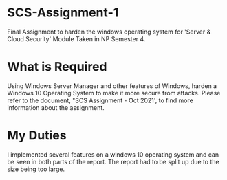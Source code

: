 # SCS-Assignment-1
Final Assignment to harden the windows operating system for 'Server &amp; Cloud Security' Module Taken in NP Semester 4.
# What is Required
Using Windows Server Manager and other features of Windows, harden a Windows 10 Operating System to make it more secure from attacks. Please refer to the document, "SCS Assignment - Oct 2021', to find more information about the assignment. 
# My Duties
I implemented several features on a windows 10 operating system and can be seen in both parts of the report. The report had to be split up due to the size being too large.
